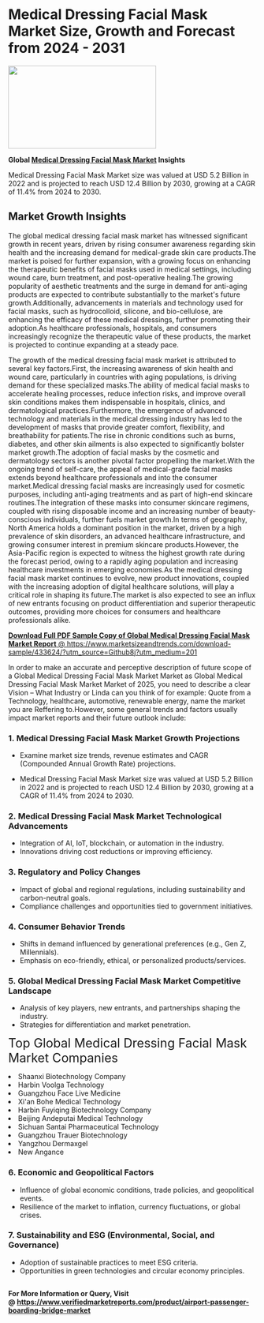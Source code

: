 <H1>Medical Dressing Facial Mask Market Size, Growth and Forecast from 2024 - 2031</H1><img class="aligncenter size-medium wp-image-584254" src="https://thirdeyenews.in/wp-content/uploads/2024/09/Global-Market-Research-300x168.jpeg" alt="" width="300" height="168" /><p><strong>Global&nbsp;<a href="https://www.marketsizeandtrends.com/download-sample/433624/?utm_source=Github8j?utm_medium=201">Medical Dressing Facial Mask Market</a> Insights</strong></p><p>Medical Dressing Facial Mask Market size was valued at USD 5.2 Billion in 2022 and is projected to reach USD 12.4 Billion by 2030, growing at a CAGR of 11.4% from 2024 to 2030.</p><p><h2>Market Growth Insights</h2> <p>The global medical dressing facial mask market has witnessed significant growth in recent years, driven by rising consumer awareness regarding skin health and the increasing demand for medical-grade skin care products.The market is poised for further expansion, with a growing focus on enhancing the therapeutic benefits of facial masks used in medical settings, including wound care, burn treatment, and post-operative healing.The growing popularity of aesthetic treatments and the surge in demand for anti-aging products are expected to contribute substantially to the market's future growth.Additionally, advancements in materials and technology used for facial masks, such as hydrocolloid, silicone, and bio-cellulose, are enhancing the efficacy of these medical dressings, further promoting their adoption.As healthcare professionals, hospitals, and consumers increasingly recognize the therapeutic value of these products, the market is projected to continue expanding at a steady pace.</p> <p><a href="your-sample-download-link-here"></a></p> <p>The growth of the medical dressing facial mask market is attributed to several key factors.First, the increasing awareness of skin health and wound care, particularly in countries with aging populations, is driving demand for these specialized masks.The ability of medical facial masks to accelerate healing processes, reduce infection risks, and improve overall skin conditions makes them indispensable in hospitals, clinics, and dermatological practices.Furthermore, the emergence of advanced technology and materials in the medical dressing industry has led to the development of masks that provide greater comfort, flexibility, and breathability for patients.The rise in chronic conditions such as burns, diabetes, and other skin ailments is also expected to significantly bolster market growth.The adoption of facial masks by the cosmetic and dermatology sectors is another pivotal factor propelling the market.With the ongoing trend of self-care, the appeal of medical-grade facial masks extends beyond healthcare professionals and into the consumer market.Medical dressing facial masks are increasingly used for cosmetic purposes, including anti-aging treatments and as part of high-end skincare routines.The integration of these masks into consumer skincare regimens, coupled with rising disposable income and an increasing number of beauty-conscious individuals, further fuels market growth.In terms of geography, North America holds a dominant position in the market, driven by a high prevalence of skin disorders, an advanced healthcare infrastructure, and growing consumer interest in premium skincare products.However, the Asia-Pacific region is expected to witness the highest growth rate during the forecast period, owing to a rapidly aging population and increasing healthcare investments in emerging economies.As the medical dressing facial mask market continues to evolve, new product innovations, coupled with the increasing adoption of digital healthcare solutions, will play a critical role in shaping its future.The market is also expected to see an influx of new entrants focusing on product differentiation and superior therapeutic outcomes, providing more choices for consumers and healthcare professionals alike.<p><a href="your-link-here"></p><p><span class=""><strong>Download Full PDF Sample Copy of Global Medical Dressing Facial Mask Market Report</strong> @ <a href="https://www.marketsizeandtrends.com/download-sample/433624/?utm_source=Github8j?utm_medium=201" target="_blank">https://www.marketsizeandtrends.com/download-sample/433624/?utm_source=Github8j?utm_medium=201</a></span></p><p>In order to make an accurate and perceptive description of future scope of a Global&nbsp;Medical Dressing Facial Mask Market Market as Global&nbsp;Medical Dressing Facial Mask Market Market of 2025, you need to describe a clear Vision &ndash; What Industry or Linda can you think of for example: Quote from a Technology, healthcare, automotive, renewable energy, name the market you are Reffering to.However, some general trends and factors usually impact market reports and their future outlook include:</p><h3>1.&nbsp;<strong>Medical Dressing Facial Mask Market Growth Projections</strong></h3><ul><li>Examine market size trends, revenue estimates and CAGR (Compounded Annual Growth Rate) projections.</li><li><p>Medical Dressing Facial Mask Market size was valued at USD 5.2 Billion in 2022 and is projected to reach USD 12.4 Billion by 2030, growing at a CAGR of 11.4% from 2024 to 2030.</p></li></ul><h3>2.&nbsp;<strong>Medical Dressing Facial Mask Market Technological Advancements</strong></h3><ul><li>Integration of AI, IoT, blockchain, or automation in the industry.</li><li>Innovations driving cost reductions or improving efficiency.</li></ul><h3>3.&nbsp;<strong>Regulatory and Policy Changes</strong></h3><ul><li>Impact of global and regional regulations, including sustainability and carbon-neutral goals.</li><li>Compliance challenges and opportunities tied to government initiatives.</li></ul><h3>4.&nbsp;<strong>Consumer Behavior Trends</strong></h3><ul><li>Shifts in demand influenced by generational preferences (e.g., Gen Z, Millennials).</li><li>Emphasis on eco-friendly, ethical, or personalized products/services.</li></ul><h3>5.&nbsp;<strong>Global Medical Dressing Facial Mask Market Competitive Landscape</strong></h3><ul><li>Analysis of key players, new entrants, and partnerships shaping the industry.</li><li>Strategies for differentiation and market penetration.</li></ul><p data-pm-slice="1 1 []"><span style="color: inherit; font-family: inherit; font-size: 25px;">Top Global Medical Dressing Facial Mask Market Companies</span></p><div class="" data-test-id=""><p><li>Shaanxi Biotechnology Company</li><li> Harbin Voolga Technology</li><li> Guangzhou Face Live Medicine</li><li> Xi'an Bohe Medical Technology</li><li> Harbin Fuyiqing Biotechnology Company</li><li> Beijing Andeputai Medical Technology</li><li> Sichuan Santai Pharmaceutical Technology</li><li> Guangzhou Trauer Biotechnology</li><li> Yangzhou Dermaxgel</li><li> New Angance</li></p></div><h3>6.&nbsp;<strong>Economic and Geopolitical Factors</strong></h3><ul><li>Influence of global economic conditions, trade policies, and geopolitical events.</li><li>Resilience of the market to inflation, currency fluctuations, or global crises.</li></ul><h3>7.&nbsp;<strong>Sustainability and ESG (Environmental, Social, and Governance)</strong></h3><ul><li>Adoption of sustainable practices to meet ESG criteria.</li><li>Opportunities in green technologies and circular economy principles.</li></ul><h2><strong style="font-size: 14px;">For More Information or Query, Visit @&nbsp;</strong><a style="background-color: #ffffff; font-size: 14px;" href="https://www.marketsizeandtrends.com/report/medical-dressing-facial-mask-market/" target="_blank">https://www.verifiedmarketreports.com/product/airport-passenger-boarding-bridge-market</a></h2>